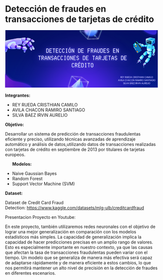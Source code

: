 # Detección de fraudes en transacciones de tarjetas de crédito

<img src="https://github.com/Irvin-Silva/Proyecto_IA/blob/main/Baner%20IA.png" />

<p dir="auto"><strong>Integrantes: </strong></p>
<ul>
<li>REY RUEDA CRISTHIAN CAMILO</li>
<li>AVILA CHACON RAMIRO SANTIAGO</li>
<li>SILVA BAEZ IRVIN AURELIO</li>
</ul>
<p dir="auto"><strong>Objetivo: </strong></p>
<p dir="auto"> Desarrollar un sistema de predicción de transacciones fraudulentas eficiente y preciso, utilizando técnicas avanzadas de aprendizaje automático y análisis de datos,utilizando datos de transacciones realizadas con tarjetas de crédito en septiembre de 2013 por titulares de tarjetas europeos.</p>
<ul dir="auto">
<p dir="auto"><strong>Modelos: </strong></p>
<li>Naive Gaussian Bayes</li>
<li>Random Forest</li>
<li>Support Vector Machine (SVM) </li>
</ul>
<p dir="auto"><strong>Dataset: </strong></p>
<p dir="auto">Dataset de Credit Card Fraud Detection:&nbsp;<a href="https://www.kaggle.com/datasets/mlg-ulb/creditcardfraud">https://www.kaggle.com/datasets/mlg-ulb/creditcardfraud</a></p>
<p dir="auto">Presentacion Proyecto en Youtube:&nbsp;<a href="">      </a></p>
<p dir="auto">
En este proyecto, también utilizaremos redes neuronales con el objetivo de lograr una mejor generalización en comparación con los modelos estadísticos más simples. La capacidad de generalización implica la capacidad de hacer predicciones precisas en un amplio rango de valores. Esto es especialmente importante en nuestro contexto, ya que las causas que afectan la tasa de transacciones fraudulentas pueden variar con el tiempo. Un modelo que se generaliza de manera más efectiva será capaz de adaptarse rápidamente y de manera eficiente a estos cambios, lo que nos permitirá mantener un alto nivel de precisión en la detección de fraudes en diferentes escenarios.</p>
<p dir="auto">&nbsp;</p>
